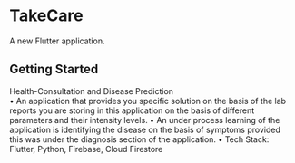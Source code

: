# TakeCare

A new Flutter application.

## Getting Started

Health-Consultation and Disease Prediction                                                   
•	An application that provides you specific solution on the basis of the lab reports you are
storing in this application on the basis of different parameters and their intensity levels.
•	An under process learning of the application is identifying the disease on the basis of 
symptoms provided this was under the diagnosis section of the application.
•	Tech Stack: Flutter, Python, Firebase, Cloud Firestore

